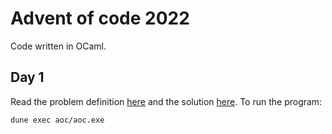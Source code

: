 # Advent of code 2022

Code written in OCaml.

## Day 1

Read the problem definition [here](aoc/lib/day01.md) and the solution [here](aoc/lib/day01.ml). To run the program:

```bash
dune exec aoc/aoc.exe
```
